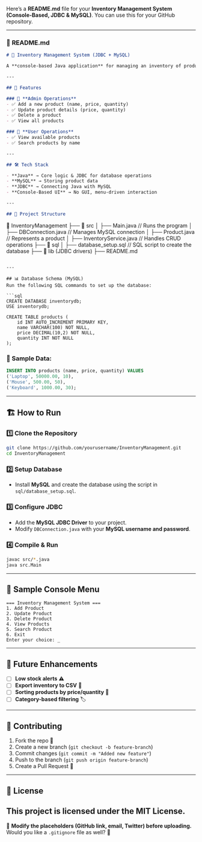 Here’s a **README.md** file for your **Inventory Management System (Console-Based, JDBC & MySQL)**. You can use this for your GitHub repository.  

---

### 📄 **README.md**
```markdown
# 🛒 Inventory Management System (JDBC + MySQL)

A **console-based Java application** for managing an inventory of products using **JDBC and MySQL**. This system allows users to add, update, delete, and view products from the database.

---

## 🚀 Features

### 🎯 **Admin Operations**
- ✅ Add a new product (name, price, quantity)
- ✅ Update product details (price, quantity)
- ✅ Delete a product
- ✅ View all products

### 🎯 **User Operations**
- ✅ View available products
- ✅ Search products by name

---

## 🛠️ Tech Stack

- **Java** → Core logic & JDBC for database operations
- **MySQL** → Storing product data
- **JDBC** → Connecting Java with MySQL
- **Console-Based UI** → No GUI, menu-driven interaction

---

## 📂 Project Structure
```
📂 InventoryManagement
 ├── 📂 src
 │   ├── Main.java          // Runs the program
 │   ├── DBConnection.java  // Manages MySQL connection
 │   ├── Product.java       // Represents a product
 │   ├── InventoryService.java // Handles CRUD operations
 ├── 📂 sql
 │   ├── database_setup.sql  // SQL script to create the database
 ├── 📂 lib (JDBC drivers)
 ├── README.md
```

---

## 📊 Database Schema (MySQL)
Run the following SQL commands to set up the database:

```sql
CREATE DATABASE inventorydb;
USE inventorydb;

CREATE TABLE products (
    id INT AUTO_INCREMENT PRIMARY KEY,
    name VARCHAR(100) NOT NULL,
    price DECIMAL(10,2) NOT NULL,
    quantity INT NOT NULL
);
```

### 📌 Sample Data:
```sql
INSERT INTO products (name, price, quantity) VALUES
('Laptop', 50000.00, 10),
('Mouse', 500.00, 50),
('Keyboard', 1000.00, 30);
```

---

## 🏗️ How to Run

### 1️⃣ Clone the Repository
```sh
git clone https://github.com/yourusername/InventoryManagement.git
cd InventoryManagement
```

### 2️⃣ Setup Database
- Install **MySQL** and create the database using the script in `sql/database_setup.sql`.

### 3️⃣ Configure JDBC
- Add the **MySQL JDBC Driver** to your project.
- Modify `DBConnection.java` with your **MySQL username and password**.

### 4️⃣ Compile & Run
```sh
javac src/*.java
java src.Main
```

---

## 📌 Sample Console Menu
```
=== Inventory Management System ===
1. Add Product
2. Update Product
3. Delete Product
4. View Products
5. Search Product
6. Exit
Enter your choice: _
```

---

## 🌟 Future Enhancements
- [ ] **Low stock alerts** ⚠️  
- [ ] **Export inventory to CSV** 📜  
- [ ] **Sorting products by price/quantity** 🔄  
- [ ] **Category-based filtering** 🏷️  

---

## 🤝 Contributing
1. Fork the repo 🍴  
2. Create a new branch (`git checkout -b feature-branch`)  
3. Commit changes (`git commit -m "Added new feature"`)  
4. Push to the branch (`git push origin feature-branch`)  
5. Create a Pull Request 🚀  

---

## 📄 License
This project is licensed under the **MIT License**.
---

🔹 **Modify the placeholders (GitHub link, email, Twitter) before uploading.**  
Would you like a `.gitignore` file as well? 🚀
